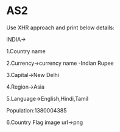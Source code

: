 # AS2


Use XHR approach and print below details:

INDIA->

1.Country name

2.Currency->currency name -Indian Rupee

3.Capital->New Delhi

4.Region->Asia

5.Language->English,Hindi,Tamil

Population:1380004385

6.Country Flag image url->png
